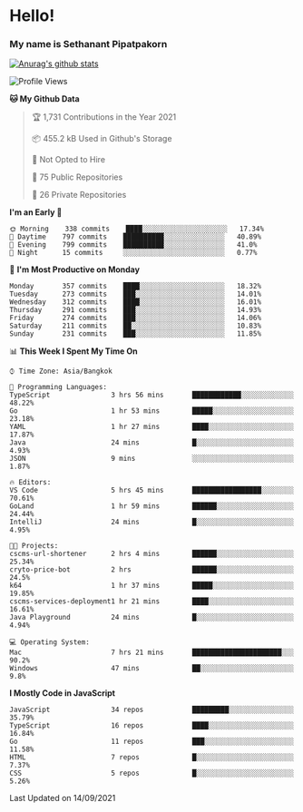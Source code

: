 # Hello!
### My name is Sethanant Pipatpakorn

[![Anurag's github stats](https://github-readme-stats.vercel.app/api?username=thetkpark&count_private=true&show_icons=true&theme=tokyonight)](https://github.com/anuraghazra/github-readme-stats)

<!--START_SECTION:waka-->
![Profile Views](http://img.shields.io/badge/Profile%20Views-3-blue)

**🐱 My Github Data** 

> 🏆 1,731 Contributions in the Year 2021
 > 
> 📦 455.2 kB Used in Github's Storage 
 > 
> 🚫 Not Opted to Hire
 > 
> 📜 75 Public Repositories 
 > 
> 🔑 26 Private Repositories  
 > 
**I'm an Early 🐤** 

```text
🌞 Morning    338 commits    ████░░░░░░░░░░░░░░░░░░░░░   17.34% 
🌆 Daytime    797 commits    ██████████░░░░░░░░░░░░░░░   40.89% 
🌃 Evening    799 commits    ██████████░░░░░░░░░░░░░░░   41.0% 
🌙 Night      15 commits     ░░░░░░░░░░░░░░░░░░░░░░░░░   0.77%

```
📅 **I'm Most Productive on Monday** 

```text
Monday       357 commits    ████░░░░░░░░░░░░░░░░░░░░░   18.32% 
Tuesday      273 commits    ███░░░░░░░░░░░░░░░░░░░░░░   14.01% 
Wednesday    312 commits    ████░░░░░░░░░░░░░░░░░░░░░   16.01% 
Thursday     291 commits    ███░░░░░░░░░░░░░░░░░░░░░░   14.93% 
Friday       274 commits    ███░░░░░░░░░░░░░░░░░░░░░░   14.06% 
Saturday     211 commits    ██░░░░░░░░░░░░░░░░░░░░░░░   10.83% 
Sunday       231 commits    ███░░░░░░░░░░░░░░░░░░░░░░   11.85%

```


📊 **This Week I Spent My Time On** 

```text
⌚︎ Time Zone: Asia/Bangkok

💬 Programming Languages: 
TypeScript               3 hrs 56 mins       ████████████░░░░░░░░░░░░░   48.22% 
Go                       1 hr 53 mins        █████░░░░░░░░░░░░░░░░░░░░   23.18% 
YAML                     1 hr 27 mins        ████░░░░░░░░░░░░░░░░░░░░░   17.87% 
Java                     24 mins             █░░░░░░░░░░░░░░░░░░░░░░░░   4.93% 
JSON                     9 mins              ░░░░░░░░░░░░░░░░░░░░░░░░░   1.87%

🔥 Editors: 
VS Code                  5 hrs 45 mins       █████████████████░░░░░░░░   70.61% 
GoLand                   1 hr 59 mins        ██████░░░░░░░░░░░░░░░░░░░   24.44% 
IntelliJ                 24 mins             █░░░░░░░░░░░░░░░░░░░░░░░░   4.95%

🐱‍💻 Projects: 
cscms-url-shortener      2 hrs 4 mins        ██████░░░░░░░░░░░░░░░░░░░   25.34% 
cryto-price-bot          2 hrs               ██████░░░░░░░░░░░░░░░░░░░   24.5% 
k64                      1 hr 37 mins        █████░░░░░░░░░░░░░░░░░░░░   19.85% 
cscms-services-deployment1 hr 21 mins        ████░░░░░░░░░░░░░░░░░░░░░   16.61% 
Java Playground          24 mins             █░░░░░░░░░░░░░░░░░░░░░░░░   4.94%

💻 Operating System: 
Mac                      7 hrs 21 mins       ██████████████████████░░░   90.2% 
Windows                  47 mins             ██░░░░░░░░░░░░░░░░░░░░░░░   9.8%

```

**I Mostly Code in JavaScript** 

```text
JavaScript               34 repos            █████████░░░░░░░░░░░░░░░░   35.79% 
TypeScript               16 repos            ████░░░░░░░░░░░░░░░░░░░░░   16.84% 
Go                       11 repos            ███░░░░░░░░░░░░░░░░░░░░░░   11.58% 
HTML                     7 repos             █░░░░░░░░░░░░░░░░░░░░░░░░   7.37% 
CSS                      5 repos             █░░░░░░░░░░░░░░░░░░░░░░░░   5.26%

```



 Last Updated on 14/09/2021
<!--END_SECTION:waka-->
